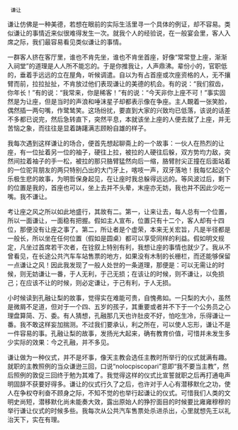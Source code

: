      谦让 

   谦让仿佛是一种美德，若想在眼前的实际生活里寻一个具体的例证，却不容易。类似谦让的事情近来似很难得发生一次。就我个人的经验说，在一般宴会里，客人入席之际，我们最容易看见类似谦让的事情。 

   一群客人挤在客厅里，谁也不肯先坐，谁也不肯坐首座，好像“常常登上座，渐渐入祠堂”的道理是人人所不能忘的。于是你推我让，人声鼎沸。辈份小的，官职低的，垂着手远远的立在屋角，听候调遣。自以为有占首座或次座资格的人，无不攘臂而前，拉拉扯扯，不肯放过他们表现谦让的美德的机会。有的说：“我们叙齿，你年长！”有的说：“我常来，你是稀客！”有的说：“今天非你上座不可！”事实固然是为让座，但是当时的声浪和唾沫星子却都表示像在争座。主人靦着一张笑脸，偶然插一两句嘴，作鹭鸶笑。这场纷扰，要直到大家的兴致均已低落，该说的话差不多都已说完，然后急转直下，突然平息，本就该坐上座的人便去就了上座，并无苦恼之象，而往往是显着踌躇满志顾盼自雄的样子。 

   我每次遇到这样谦让的场合，便首先想起聊斋上的一个故事：一伙人在热烈的让座，有一位扯着另一位的袖子，硬往上拉，被拉的人硬往后躲，双方势均力敌，突然间拉着袖子的手一松，被拉的那只胳臂猛然向后一缩，胳臂肘尖正撞在后面站着的一位驼背朋友的两只特别凸出的大门牙上，喀吱一声，双牙落地！我每忆起这个乐极生悲的故事，为明哲保身起见，在让座时我总躲得远远的。等风波过后，剩下的位置是我的，首座也可以，坐上去并不头晕，末座亦无妨，我也并不因此少吃一嘴。我不谦让。 

   考让座之风之所以如此地盛行，其故有二。第一，让来让去，每人总有一个位置，所以一面谦让，一面稳有把握。假如主人宣布，位置只有十二个，客人却有十四位，那便没有让座之事了。第二，所让者是个虚荣，本来无关宏旨，凡是半径都是一般长，所以坐在任何位置（假如是圆桌）都可以享受同样的利益。假如明文规定，凡坐过首席若干次者，在铨叙上特别有利，我想让座的事情也就少了。我从不曾看见，在长途公共汽车车站售票的地方，如果没有木制的长栅栏，而还能够保留一点谦让之风！因此我发现了一般人处世的一条道理，那便是：可以无需让的时候，则无妨谦让一番，于人无利，于己无损；在该让的时候，则不谦让，以免损己；在应该不让的时候，则必定谦让，于己有利，于人无损。 

   小时候读到孔融让梨的故事，觉得实在难能可贵，自愧弗如。一只梨的大小，虽然是微屑不足道，但对于一个四、五岁的孩子，其重要或者并不下于一个公务员之心理盘算简、万、委。有人猜想，孔融那几天也许肚皮不好，怕吃生冷，乐得谦让一番。我不敢这样妄加揣测。不过我们要承认，利之所在，可以使人忘形，谦让不是一件容易的事。孔融让梨的故事，发扬光大起来，确有教育价值，可惜并未发生多少实际的效果：今之孔融，并不多见。 

   谦让做为一种仪式，并不是坏事，像天主教会选任主教时所举行的仪式就满有趣。就职的主教照例的当众谦逊三回，口说“nolocpiscopari”意即“我不要当主教”，然后照例的敦促三回终于勉为其难了。我觉得这样的仪式比宣誓就职之后再打通电声明固辞不获要好得多。谦让的仪式行久了之后，也许对于人心有潜移默化之功，使人在争权夺利奋不顾身之际，不知不觉的也举行起谦让的仪式。可惜我们人类的文明史尚短，潜移默化尚未能奏大效，露出原始人的狰狞面目的时候要比雍雍穆穆的举行谦让仪式的时候多些。我每次从公共汽车售票处杀进杀出，心里就想先王以礼治天下，实在有理。 

